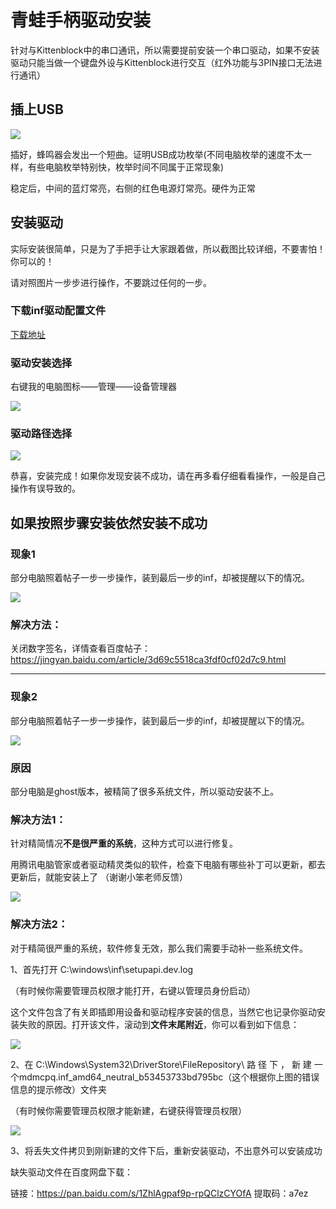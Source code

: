 # 青蛙手柄驱动安装

针对与Kittenblock中的串口通讯，所以需要提前安装一个串口驱动，如果不安装驱动只能当做一个键盘外设与Kittenblock进行交互（红外功能与3PIN接口无法进行通讯）

## 插上USB

![](./images/c01_01.png)

插好，蜂鸣器会发出一个短曲。证明USB成功枚举(不同电脑枚举的速度不太一样，有些电脑枚举特别快，枚举时间不同属于正常现象)

稳定后，中间的蓝灯常亮，右侧的红色电源灯常亮。硬件为正常

## 安装驱动

实际安装很简单，只是为了手把手让大家跟着做，所以截图比较详细，不要害怕！你可以的！

请对照图片一步步进行操作，不要跳过任何的一步。

### 下载inf驱动配置文件

[下载地址](https://bbs.kittenbot.cn/forum.php?mod=attachment&aid=MjgzOXxhYTgzZjE0MHwxNTU2MDg4MTI4fDN8NTU0)

### 驱动安装选择

右键我的电脑图标——管理——设备管理器

![](./images/c01_20.png)

### 驱动路径选择

![](./images/c01_21.png)

恭喜，安装完成！如果你发现安装不成功，请在再多看仔细看看操作，一般是自己操作有误导致的。



## 如果按照步骤安装依然安装不成功

### 现象1

部分电脑照着帖子一步一步操作，装到最后一步的inf，却被提醒以下的情况。

![](images/driverInstall01.png)

### 解决方法：

关闭数字签名，详情查看百度帖子：https://jingyan.baidu.com/article/3d69c5518ca3fdf0cf02d7c9.html



---



### 现象2

部分电脑照着帖子一步一步操作，装到最后一步的inf，却被提醒以下的情况。

![](./images/c01_23.png)


### 原因

部分电脑是ghost版本，被精简了很多系统文件，所以驱动安装不上。

### 解决方法1：

针对精简情况**不是很严重的系统**，这种方式可以进行修复。

用腾讯电脑管家或者驱动精灵类似的软件，检查下电脑有哪些补丁可以更新，都去更新后，就能安装上了
（谢谢小笨老师反馈）

![](./images/c01_24.png)



### 解决方法2：

对于精简很严重的系统，软件修复无效，那么我们需要手动补一些系统文件。

1、首先打开 C:\windows\inf\setupapi.dev.log

（有时候你需要管理员权限才能打开，右键以管理员身份启动）

这个文件包含了有关即插即用设备和驱动程序安装的信息，当然它也记录你驱动安装失败的原因。打开该文件，滚动到**文件末尾附近**，你可以看到如下信息：

![](images/driverInstall02.png)



2、在 C:\Windows\System32\DriverStore\FileRepository\ 路 径 下 ， 新 建 一 个mdmcpq.inf_amd64_neutral_b53453733bd795bc（这个根据你上图的错误信息的提示修改）文件夹

（有时候你需要管理员权限才能新建，右键获得管理员权限）

![](images/driverInstall03.png)



3、将丢失文件拷贝到刚新建的文件下后，重新安装驱动，不出意外可以安装成功 

缺失驱动文件在百度网盘下载：

链接：https://pan.baidu.com/s/1ZhlAgpaf9p-rpQClzCYOfA 
提取码：a7ez 